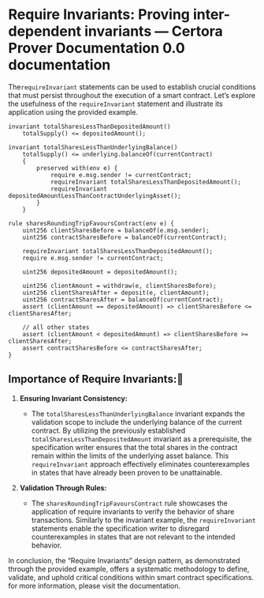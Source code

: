 # Require Invariants: Proving inter-dependent invariants — Certora Prover Documentation 0.0 documentation
The`requireInvariant` statements can be used to establish crucial conditions that must persist throughout the execution of a smart contract. Let’s explore the usefulness of the `requireInvariant` statement and illustrate its application using the provided example.

```
invariant totalSharesLessThanDepositedAmount()
    totalSupply() <= depositedAmount();

invariant totalSharesLessThanUnderlyingBalance()
    totalSupply() <= underlying.balanceOf(currentContract)
    {
        preserved with(env e) {
            require e.msg.sender != currentContract;
            requireInvariant totalSharesLessThanDepositedAmount();
            requireInvariant depositedAmountLessThanContractUnderlyingAsset();
        }
    }

rule sharesRoundingTripFavoursContract(env e) {
    uint256 clientSharesBefore = balanceOf(e.msg.sender);
    uint256 contractSharesBefore = balanceOf(currentContract);

    requireInvariant totalSharesLessThanDepositedAmount();
    require e.msg.sender != currentContract;

    uint256 depositedAmount = depositedAmount();

    uint256 clientAmount = withdraw(e, clientSharesBefore);
    uint256 clientSharesAfter = deposit(e, clientAmount);
    uint256 contractSharesAfter = balanceOf(currentContract);
    assert (clientAmount == depositedAmount) => clientSharesBefore <= clientSharesAfter; 
    
    // all other states
    assert (clientAmount < depositedAmount) => clientSharesBefore >= clientSharesAfter;
    assert contractSharesBefore <= contractSharesAfter;
}

```


Importance of Require Invariants:
----------------------------------------------------------------------------------------------

1.  **Ensuring Invariant Consistency:**
    
    *   The `totalSharesLessThanUnderlyingBalance` invariant expands the validation scope to include the underlying balance of the current contract. By utilizing the previously established `totalSharesLessThanDepositedAmount` invariant as a prerequisite, the specification writer ensures that the total shares in the contract remain within the limits of the underlying asset balance. This `requireInvariant` approach effectively eliminates counterexamples in states that have already been proven to be unattainable.
        
2.  **Validation Through Rules:**
    
    *   The `sharesRoundingTripFavoursContract` rule showcases the application of require invariants to verify the behavior of share transactions. Similarly to the invariant example, the `requireInvariant` statements enable the specification writer to disregard counterexamples in states that are not relevant to the intended behavior.
        

In conclusion, the “Require Invariants” design pattern, as demonstrated through the provided example, offers a systematic methodology to define, validate, and uphold critical conditions within smart contract specifications. for more information, please visit the documentation.

